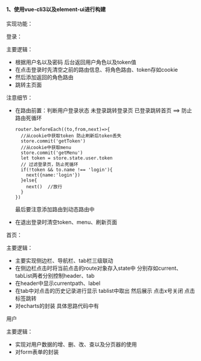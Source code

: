 #### 1、使用vue-cli3以及element-ui进行构建

实现功能：

登录：

主要逻辑：

- 根据用户名以及密码 后台返回用户角色以及token值 
- 在点击登录时先清空之前的路由信息、将角色路由、token存如cookie
- 然后添加返回的角色路由
- 跳转主页面

注意细节：

- 在路由前置：判断用户登录状态 未登录跳转登录页 已登录跳转首页 ==> 防止路由死循环

  ```
  router.beforeEach((to,from,next)=>{
    //从cookie中获取token 防止刷新后token丢失
    store.commit('getToken') 
    //从cookie中获取menu
    store.commit('getMenu') 
    let token = store.state.user.token
    // 过滤登录页，防止死循环
    if(!token && to.name !== 'login'){
      next({name:'login'})
    }else{
      next()  //放行
    }
  })
  ```

  最后要注意添加路由到动态路由中

- 在退出登录时清空token、menu、刷新页面

首页：

主要逻辑：

- 主要实现侧边栏、导航栏、tab栏三级联动
- 在侧边栏点击时将当前点击的route对象存入state中 分别存如current、tabList两者分别控制header、tab
- 在header中显示currentpath、label
- 在tab中对点击的历史记录进行显示 tablist中取出 然后展示 点击x号关闭 点击标签跳转
- 对echarts的封装 具体思路代码中有 

用户

主要逻辑：

- 实现对用户数据的增、删、改、查以及分页器的使用 
- 对form表单的封装
